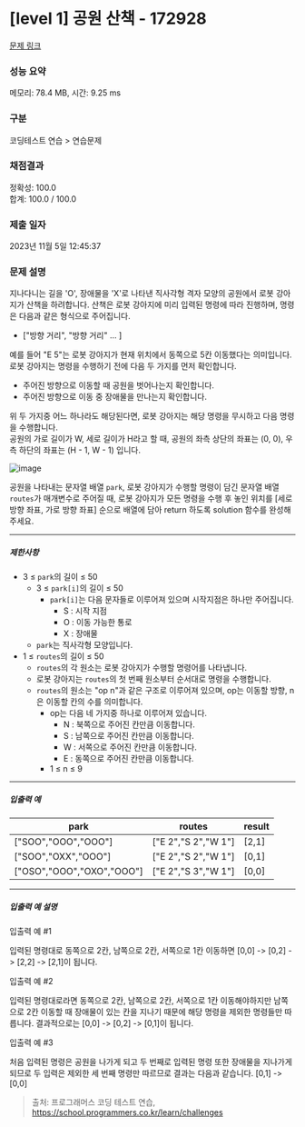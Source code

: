 # [level 1] 공원 산책 - 172928 

[문제 링크](https://school.programmers.co.kr/learn/courses/30/lessons/172928) 

### 성능 요약

메모리: 78.4 MB, 시간: 9.25 ms

### 구분

코딩테스트 연습 > 연습문제

### 채점결과

정확성: 100.0<br/>합계: 100.0 / 100.0

### 제출 일자

2023년 11월 5일 12:45:37

### 문제 설명

<p>지나다니는 길을 'O', 장애물을 'X'로 나타낸 직사각형 격자 모양의 공원에서 로봇 강아지가 산책을 하려합니다. 산책은 로봇 강아지에 미리 입력된 명령에 따라 진행하며, 명령은 다음과 같은 형식으로 주어집니다.</p>

<ul>
<li>["방향 거리", "방향 거리" … ]</li>
</ul>

<p>예를 들어 "E 5"는 로봇 강아지가 현재 위치에서 동쪽으로 5칸 이동했다는 의미입니다. 로봇 강아지는 명령을 수행하기 전에 다음 두 가지를 먼저 확인합니다.</p>

<ul>
<li>주어진 방향으로 이동할 때 공원을 벗어나는지 확인합니다.</li>
<li>주어진 방향으로 이동 중 장애물을 만나는지 확인합니다.</li>
</ul>

<p>위 두 가지중 어느 하나라도 해당된다면, 로봇 강아지는 해당 명령을 무시하고 다음 명령을 수행합니다.<br>
공원의 가로 길이가 W, 세로 길이가 H라고 할 때, 공원의 좌측 상단의 좌표는 (0, 0), 우측 하단의 좌표는 (H - 1, W - 1) 입니다.</p>

<p><img src="https://user-images.githubusercontent.com/62426665/217702316-1bd5d3ba-c1d7-4133-bfb5-36bdc85a08ba.png" title="" alt="image"></p>

<p>공원을 나타내는 문자열 배열 <code>park</code>, 로봇 강아지가 수행할 명령이 담긴 문자열 배열 <code>routes</code>가 매개변수로 주어질 때, 로봇 강아지가 모든 명령을 수행 후 놓인 위치를 [세로 방향 좌표, 가로 방향 좌표] 순으로 배열에 담아 return 하도록 solution 함수를 완성해주세요.</p>

<hr>

<h5>제한사항</h5>

<ul>
<li>3 ≤ <code>park</code>의 길이 ≤ 50

<ul>
<li>3 ≤ <code>park[i]</code>의 길이 ≤ 50

<ul>
<li><code>park[i]</code>는 다음 문자들로 이루어져 있으며 시작지점은 하나만 주어집니다.

<ul>
<li>S : 시작 지점</li>
<li>O : 이동 가능한 통로</li>
<li>X : 장애물</li>
</ul></li>
</ul></li>
<li><code>park</code>는 직사각형 모양입니다.</li>
</ul></li>
<li>1 ≤ <code>routes</code>의 길이 ≤ 50

<ul>
<li><code>routes</code>의 각 원소는 로봇 강아지가 수행할 명령어를 나타냅니다.</li>
<li>로봇 강아지는 <code>routes</code>의 첫 번째 원소부터 순서대로 명령을 수행합니다.</li>
<li><code>routes</code>의 원소는 "op n"과 같은 구조로 이루어져 있으며, op는 이동할 방향, n은 이동할 칸의 수를 의미합니다.

<ul>
<li>op는 다음 네 가지중 하나로 이루어져 있습니다.

<ul>
<li>N : 북쪽으로 주어진 칸만큼 이동합니다.</li>
<li>S : 남쪽으로 주어진 칸만큼 이동합니다.</li>
<li>W : 서쪽으로 주어진 칸만큼 이동합니다.</li>
<li>E : 동쪽으로 주어진 칸만큼 이동합니다.</li>
</ul></li>
<li>1 ≤ n ≤ 9</li>
</ul></li>
</ul></li>
</ul>

<hr>

<h5>입출력 예</h5>
<table class="table">
        <thead><tr>
<th>park</th>
<th>routes</th>
<th>result</th>
</tr>
</thead>
        <tbody><tr>
<td>["SOO","OOO","OOO"]</td>
<td>["E 2","S 2","W 1"]</td>
<td>[2,1]</td>
</tr>
<tr>
<td>["SOO","OXX","OOO"]</td>
<td>["E 2","S 2","W 1"]</td>
<td>[0,1]</td>
</tr>
<tr>
<td>["OSO","OOO","OXO","OOO"]</td>
<td>["E 2","S 3","W 1"]</td>
<td>[0,0]</td>
</tr>
</tbody>
      </table>
<hr>

<h5>입출력 예 설명</h5>

<p>입출력 예 #1</p>

<p>입력된 명령대로 동쪽으로 2칸, 남쪽으로 2칸, 서쪽으로 1칸 이동하면 [0,0] -&gt; [0,2] -&gt; [2,2] -&gt; [2,1]이 됩니다.</p>

<p>입출력 예 #2</p>

<p>입력된 명령대로라면 동쪽으로 2칸, 남쪽으로 2칸, 서쪽으로 1칸 이동해야하지만 남쪽으로 2칸 이동할 때 장애물이 있는 칸을 지나기 때문에 해당 명령을 제외한 명령들만 따릅니다. 결과적으로는 [0,0] -&gt; [0,2] -&gt; [0,1]이 됩니다.</p>

<p>입출력 예 #3</p>

<p>처음 입력된 명령은 공원을 나가게 되고 두 번째로 입력된 명령 또한 장애물을 지나가게 되므로 두 입력은 제외한 세 번째 명령만 따르므로 결과는 다음과 같습니다. [0,1] -&gt; [0,0]</p>


> 출처: 프로그래머스 코딩 테스트 연습, https://school.programmers.co.kr/learn/challenges